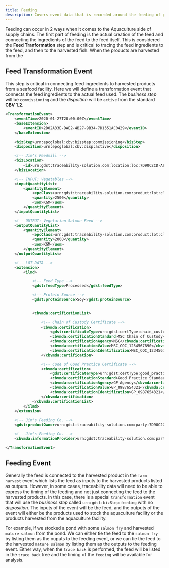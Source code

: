 ```yaml
---
title: Feeding
description: Covers event data that is recorded around the feeding of products while they are being grown at an aquaculture facility.
---
```


Feeding can occur in 2 ways when it comes to the Aquaculture side of supply chains. The first part of feeding is the actual creation of the feed and connecting the ingredients of the feed to the feed itself. This is considered the **Feed Tranformation** step and is critical to tracing the feed ingredients to the feed, and then to the harvested fish. When the products are harvested from the 

## Feed Transformation Event
This step is critical in connecting feed ingredients to harvested products from a seafood facility. Here we will define a transformation event that connects the feed ingredients to the actual feed used. The *business step* will be `commissioning` and the *dispoition* will be `active` from the standard **CBV 1.2**.

```xml
<TransformationEvent>
    <eventTime>2020-01-27T20:00:00Z</eventTime>
    <baseExtension>
        <eventID>2D02A33E-DAE2-4B27-9B34-7D1351AC0429</eventID>
    </baseExtension>
    
    <bizStep>urn:epcglobal:cbv:bizstep:commissioning</bizStep>
    <disposition>urn:epcglobal:cbv:disp:active</disposition>

    <!-- Jim's Feedmill -->
    <bizLocation>
        <id>urn:gdst:traceability-solution.com:location:loc:7D90C2CD-A801-4E22-ACEE-82BF27A4844D.FEEDMILL</id>
    </bizLocation>

    <!-- INPUT: Vegetables -->
    <inputQuantityList>
        <quantityElement>
            <epcClass>urn:gdst:traceability-solution.com:product:lot:class:7D90C2CD-A801-4E22-ACEE-82BF27A4844D.VEGETABLES.LOT12232019</epcClass>
            <quantity>2500</quantity>
            <uom>KGM</uom>
        </quantityElement>
    </inputQuantityList>

    <!-- OUTPUT: Vegetarian Salmon Feed -->
    <outputQuantityList>
        <quantityElement>
            <epcClass>urn:gdst:traceability-solution.com:product:lot:class:7D90C2CD-A801-4E22-ACEE-82BF27A4844D.FEED01.LOT01272020</epcClass>
            <quantity>2000</quantity>
            <uom>KGM</uom>
        </quantityElement>
    </outputQuantityList>

    <!-- LOT DATA -->
    <extension>
        <ilmd>

            <!-- Feed Type -->
            <gdst:feedType>Processed</gdst:feedType>

            <!-- Protein Source -->
            <gdst:proteinSource>Soy</gdst:proteinSource>

            
            <cbvmda:certificationList>

                <!-- Chain of Custody Certificate -->
                <cbvmda:certification>
                    <gdst:certificateType>urn:gdst:certType:chain_custody</gdst:certificateType>
                    <cbvmda:certificationStandard>MSC Chain of Custody</cbvmda:certificationStandard>
                    <cbvmda:certificationAgency>MSC</cbvmda:certificationAgency>
                    <cbvmda:certificationValue>MSC_COC_1234567890</cbvmda:certificationValue>
                    <cbvmda:certificationIdentification>MSC_COC_1234567890</cbvmda:certificationIdentification>
                </cbvmda:certification>

                <!-- Code of Good Practice Certificate -->
                <cbvmda:certification>
                    <gdst:certificateType>urn:gdst:certType:good_practice</gdst:certificateType>
                    <cbvmda:certificationStandard>Good Practice Standard Body</cbvmda:certificationStandard>
                    <cbvmda:certificationAgency>GP Agency</cbvmda:certificationAgency>
                    <cbvmda:certificationValue>GP_0987654321</cbvmda:certificationValue>
                    <cbvmda:certificationIdentification>GP_0987654321</cbvmda:certificationIdentification>
                </cbvmda:certification>
            </cbvmda:certificationList>
        </ilmd>
    </extension>

    <!-- Jim's Feeding Co. -->
    <gdst:productOwner>urn:gdst:traceability-solution.com:party:7D90C2CD-A801-4E22-ACEE-82BF27A4844D</gdst:productOwner>

    <!-- Jim's Feeding Co. -->
    <cbvmda:informationProvider>urn:gdst:traceability-solution.com:party:7D90C2CD-A801-4E22-ACEE-82BF27A4844D</cbvmda:informationProvider>

</TransformationEvent>
```


## Feeding Event
Generally the feed is connected to the harvested product in the `farm harvest` event which lists the feed as inputs to the harvested products listed as outputs. However, in some cases, traceability data will need to be able to express the timing of the feeding and not just connecting the feed to the harvested products. In this case, there is a special `transformation` event that will use the *business step* called `urn:gdst:bizStep:feeding` with no *disposition*. The inputs of the event will be the feed, and the outputs of the event will either be the products used to stock the aquaculture facility or the products harvested from the aquaculture facility.

For example, if we stocked a pond with some `salmon fry` and harvested `mature salmon` from the pond. We can either tie the feed to the `salmon fry` by listing them as the ouputs to the feeding event, or we can tie the feed to the harvested `mature salmon` by listing them as the outputs to the feeding event. Either way, when the `trace back` is performed, the feed will be listed in the `trace back` tree and the timing of the `feeding` will be available for analysis.